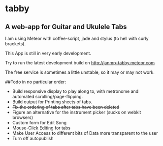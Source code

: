 # tabby
## A web-app for Guitar and Ukulele Tabs

I am using Meteor with coffee-script, jade and stylus (to hell with curly brackets).

This App is still in very early development.

Try to run the latest development build on http://janmp-tabby.meteor.com 

The free service is sometimes a little unstable, so it may or may not work.

##Todo
in no particular order:
* Build responsive display to play along to, with metronome and automated scrolling/page-flipping.
* Build output for Printing sheets of tabs.
* ~~Fix the ordering of tabs after tabs have been deleted~~
* Figure an alternative for the instrument picker (sucks on webkit browsers)
* Custom form for Edit Song
* Mouse-Click Editing for tabs
* Make User Access to different bits of Data more transparent to the user
* Turn off autopublish

